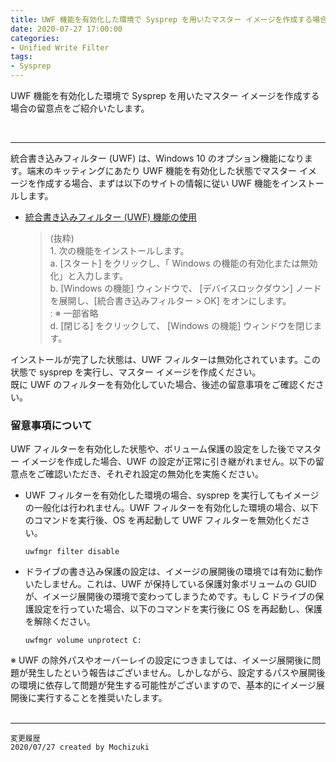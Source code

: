 ```yaml
---
title: UWF 機能を有効化した環境で Sysprep を用いたマスター イメージを作成する場合の留意点について
date: 2020-07-27 17:00:00
categories:
- Unified Write Filter
tags:
- Sysprep
---
```

UWF 機能を有効化した環境で Sysprep を用いたマスター イメージを作成する場合の留意点をご紹介いたします。
<!-- more -->
<br>

***
統合書き込みフィルター (UWF) は、Windows 10 のオプション機能になります。端末のキッティングにあたり UWF 機能を有効化した状態でマスター イメージを作成する場合、まずは以下のサイトの情報に従い UWF 機能をインストールします。  

- [統合書き込みフィルター (UWF) 機能の使用](https://docs.microsoft.com/en-us/windows-hardware/manufacture/desktop/iot-ent-device-lockdown-features#unified-write-filter-uwf)
   > (抜粋)  
   1\. 次の機能をインストールします。  
   a. [スタート] をクリックし、「 Windows の機能の有効化または無効化」と入力します。  
   b. [Windows の機能] ウィンドウで、 [デバイスロックダウン] ノードを展開し、[統合書き込みフィルター > OK] をオンにします。  
   : ※ 一部省略   
   d. [閉じる] をクリックして、 [Windows の機能] ウィンドウを閉じます。

インストールが完了した状態は、UWF フィルターは無効化されています。この状態で sysprep を実行し、マスター イメージを作成ください。  
既に UWF のフィルターを有効化していた場合、後述の留意事項をご確認ください。

### 留意事項について
UWF フィルターを有効化した状態や、ボリューム保護の設定をした後でマスター イメージを作成した場合、UWF の設定が正常に引き継がれません。以下の留意点をご確認いただき、それぞれ設定の無効化を実施ください。

- UWF フィルターを有効化した環境の場合、sysprep を実行してもイメージの一般化は行われません。UWF フィルターを有効化した環境の場合、以下のコマンドを実行後、OS を再起動して UWF フィルターを無効化ください。  
   ```
   uwfmgr filter disable 
   ```

- ドライブの書き込み保護の設定は、イメージの展開後の環境では有効に動作いたしません。これは、UWF が保持している保護対象ボリュームの GUID が、イメージ展開後の環境で変わってしまうためです。もし C ドライブの保護設定を行っていた場合、以下のコマンドを実行後に OS を再起動し、保護を解除ください。
   ```
   uwfmgr volume unprotect C:
   ```

※ UWF の除外パスやオーバーレイの設定につきましては、イメージ展開後に問題が発生したという報告はございません。しかしながら、設定するパスや展開後の環境に依存して問題が発生する可能性がございますので、基本的にイメージ展開後に実行することを推奨いたします。  
</br>

***
`変更履歴`  
`2020/07/27 created by Mochizuki`  